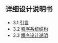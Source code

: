 ## 详细设计说明书

- 3.1 [引言](详细设计说明书_引言.md)
- 3.2 [程序系统结构](详细设计说明书_程序系统结构.md)
- 3.3 [程序设计说明](详细设计说明书_程序设计说明.md)
